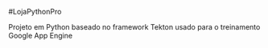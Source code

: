 #LojaPythonPro

Projeto em Python baseado no framework Tekton usado para o treinamento Google App Engine

